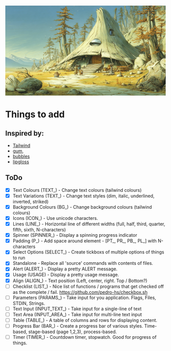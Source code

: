 ![header](https://raw.githubusercontent.com/IORoot/HouseQuests_wiki/refs/heads/master/header.jpg)

# Things to add

## Inspired by: 
- [Tailwind](https://tailwindcss.com/)
- [gum](https://github.com/charmbracelet/gum), 
- [bubbles](https://github.com/charmbracelet/bubbles)
- [lipgloss](https://github.com/charmbracelet/lipgloss)


## ToDo

- [x] Text Colours (TEXT_)      - Change text colours (tailwind colours)
- [x] Text Variations (TEXT_)   - Change text styles (dim, italic, underlined, inverted, striked)
- [x] Background Colours (BG_)  - Change background colours (tailwind colours)
- [x] Icons (ICON_)             - Use unicode characters. 
- [x] Lines (LINE_)             - Horizontal line of different widths (full, half, third, quarter, fifth, sixth, N-characters)
- [x] Spinner (SPINNER_)        - Display a spinning progress indicator
- [x] Padding (P_)              - Add space around element - [PT_, PR_, PB_, PL_] with N-characters
- [x] Select Options (SELECT_)  - Create tickboxs of multiple options of things to run
- [x] Standalone                - Replace all 'source' commands with contents of files.
- [x] Alert (ALERT_)            - Display a pretty ALERT message.
- [x] Usage (USAGE)             - Display a pretty usage message.
- [X] Align (ALIGN_)            - Text position (Left, center, right. Top / Bottom?)
- [ ] Checklist (LIST_)         - Nice list of functions / programs that get checked off as the complete / fail. https://github.com/pedro-hs/checkbox.sh
- [ ] Parameters (PARAMS_)      - Take input for you application. Flags, Files, STDIN, Strings.
- [ ] Text Input (INPUT_TEXT_)  - Take input for a single-line of text
- [ ] Text Area (INPUT_AREA_)   - Take input for multi-line text input
- [ ] Table (TABLE_)            - A table of columns and rows for displaying content.
- [ ] Progress Bar (BAR_)       - Create a progress bar of various styles. Time-based, stage-based (page 1,2,3), process-based.
- [ ] Timer (TIMER_)            - Countdown timer, stopwatch. Good for progress of things.
